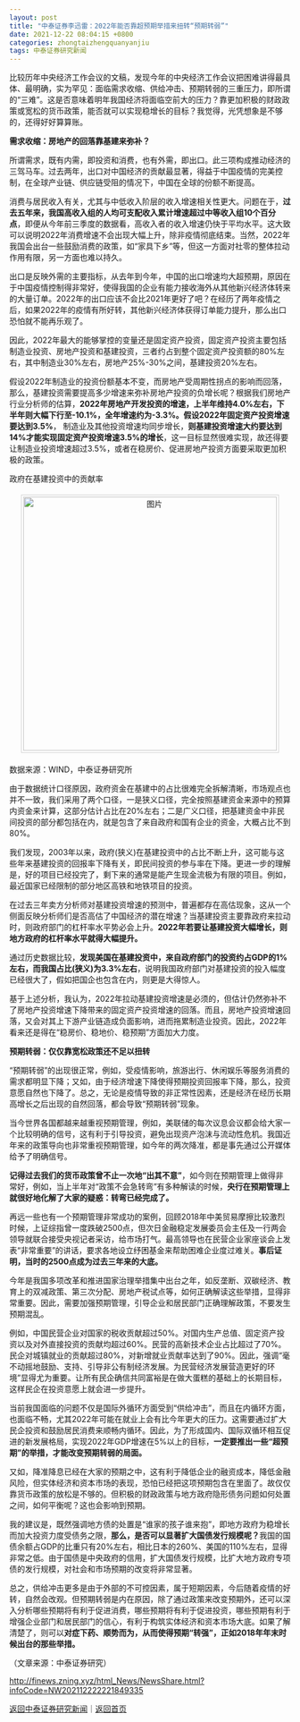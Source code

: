 ```yaml
---
layout: post
title: "中泰证券李迅雷：2022年能否靠超预期举措来扭转“预期转弱”"
date: 2021-12-22 08:04:15 +0800
categories: zhongtaizhengquanyanjiu
tags: 中泰证券研究新闻
---
```

<p>比较历年中央经济工作会议的文稿，发现今年的中央经济工作会议把困难讲得最具体、最明确，实为罕见：面临需求收缩、供给冲击、预期转弱的三重压力，即所谓的“三难”。这是否意味着明年我国经济将面临空前大的压力？靠更加积极的财政政策或宽松的货币政策，能否就可以实现稳增长的目标？我觉得，光凭想象是不够的，还得好好算算账。</p><p><strong>需求收缩：房地产的回落靠基建来弥补？</strong></p><p>所谓需求，既有内需，即投资和消费，也有外需，即出口。此三项构成推动经济的三驾马车。过去两年，出口对中国经济的贡献最显著，得益于中国疫情的完美控制，在全球产业链、供应链受阻的情况下，中国在全球的份额不断提高。</p><p>消费与居民收入有关，尤其与中低收入阶层的收入增速相关性更大。问题在于，<strong>过去五年来，我国高收入组的人均可支配收入累计增速超过中等收入组10个百分点</strong>，即便从今年前三季度的数据看，高收入者的收入增速仍快于平均水平。这大致可以说明2022年消费增速不会出现大幅上升，除非疫情彻底结束。当然，2022年我国会出台一些鼓励消费的政策，如“家具下乡”等，但这一方面对社零的整体拉动作用有限，另一方面也难以持久。</p><p>出口是反映外需的主要指标，从去年到今年，中国的出口增速均大超预期，原因在于中国疫情控制得非常好，使得我国的企业有能力接收海外从其他新兴经济体转来的大量订单。2022年的出口应该不会比2021年更好了吧？在经历了两年疫情之后，如果2022年的疫情有所好转，其他新兴经济体获得订单能力提升，那么出口恐怕就不能再乐观了。</p><p>因此，2022年最大的能够掌控的变量还是固定资产投资，固定资产投资主要包括制造业投资、房地产投资和基建投资，三者约占到整个固定资产投资额的80%左右，其中制造业30%左右，房地产25%-30%之间，基建投资20%左右。</p><p>假设2022年制造业的投资份额基本不变，而房地产受周期性拐点的影响而回落，那么，基建投资需要提高多少增速来弥补房地产投资的负增长呢？根据我们房地产行业分析师的估算，<strong>2022年房地产开发投资的增速，上半年维持4.0%左右，下半年则大幅下行至-10.1%，全年增速约为-3.3%。假设2022年固定资产投资增速要达到3.5%</strong>， 制造业及其他投资增速均同步增长，<strong>则基建投资增速大约要达到14%才能实现固定资产投资增速3.5%的增长</strong>，这一目标显然很难实现，故还得要让制造业投资增速超过3.5%，或者在稳房价、促进房地产投资方面要采取更加积极的政策。</p><p>政府在基建投资中的贡献率</p><center><img src="https://dfscdn.dfcfw.com/download/D25506347970224027295.jpg" alt="图片" width="454" style="border:#d1d1d1 1px solid;padding:3px;margin:5px 0;" /></center><p>数据来源：WIND，中泰证券研究所</p><p>由于数据统计口径原因，政府资金在基建中的占比很难完全拆解清晰，市场观点也并不一致，我们采用了两个口径，一是狭义口径，完全按照基建资金来源中的预算内资金来计算，这部分估计占比在20%左右；二是广义口径，把基建资金中非民间投资的部分都包括在内，就是包含了来自政府和国有企业的资金，大概占比不到80%。</p><p>我们发现，2003年以来，政府(狭义)在基建投资中的占比不断上升，这可能与这些年来基建投资的回报率下降有关，即民间投资的参与率在下降。更进一步的理解是，好的项目已经投完了，剩下来的通常是能产生现金流极为有限的项目。例如，最近国家已经限制的部分地区高铁和地铁项目的投资。</p><p>在过去三年卖方分析师对基建投资增速的预测中，普遍都存在高估现象，这从一个侧面反映分析师们是否高估了中国经济的潜在增速？当基建投资主要靠政府来拉动时，则政府部门的杠杆率水平势必会上升。<strong>2022年若要让基建投资大幅增长，则地方政府的杠杆率水平就得大幅提升。</strong></p><p>通过历史数据比较，<strong>发现美国在基建投资中，来自政府部门的投资约占GDP的1%左右，而我国占比(狭义)为3.3%左右</strong>，说明我国政府部门对基建投资的投入幅度已经很大了，假如把国企也包含在内，则更是大得惊人。</p><p>基于上述分析，我认为，2022年拉动基建投资增速是必须的，但估计仍然弥补不了房地产投资增速下降带来的固定资产投资增速的回落。而且，房地产投资增速回落，又会对其上下游产业链造成负面影响，进而拖累制造业投资。因此，2022年看来还是得在“稳房价、稳地价、稳预期”方面加大力度。</p><p><strong>预期转弱：仅仅靠宽松政策还不足以扭转</strong></p><p>“预期转弱”的出现很正常，例如，受疫情影响，旅游出行、休闲娱乐等服务消费的需求都明显下降；又如，由于经济增速下降使得预期投资回报率下降，那么，投资意愿自然也下降了。总之，无论是疫情导致的非正常性因素，还是经济在经历长期高增长之后出现的自然回落，都会导致“预期转弱”现象。</p><p>当今世界各国都越来越重视预期管理，例如，美联储的每次议息会议都会给大家一个比较明确的信号，这有利于引导投资，避免出现资产泡沫与流动性危机。我国近年来的政策导向也非常重视预期管理，如今年的两次降准，都是事先通过公开媒体给予了明确信号。</p><p><strong>记得过去我们的货币政策曾不止一次地“出其不意”</strong>，如今则在预期管理上做得非常好，例如，当上半年对“政策不会急转弯”有多种解读的时候，<strong>央行在预期管理上就很好地化解了大家的疑惑：转弯已经完成了。</strong></p><p>再远一些也有一个预期管理非常成功的案例，回顾2018年中美贸易摩擦比较激烈时候，上证综指曾一度跌破2500点，但次日金融稳定发展委员会主任及一行两会领导就联合接受央视记者采访，给市场打气。最高领导也在民营企业家座谈会上发表“非常重要”的讲话，要求各地设立纾困基金来帮助困难企业度过难关。<strong>事后证明，当时的2500点成为过去三年来的大底。</strong></p><p>今年是我国多项改革和推进国家治理举措集中出台之年，如反垄断、双碳经济、教育上的双减政策、第三次分配、房地产税试点等，如何正确解读这些举措，显得非常重要。因此，需要加强预期管理，引导企业和居民部门正确理解政策，不要发生预期混乱。</p><p>例如，中国民营企业对国家的税收贡献超过50%。对国内生产总值、固定资产投资以及对外直接投资的贡献均超过60%。民营的高新技术企业占比超过了70%。民企对城镇就业的贡献超过80%，对新增就业贡献率达到了90%。因此，强调“毫不动摇地鼓励、支持、引导非公有制经济发展。为民营经济发展营造更好的环境”显得尤为重要。让所有民企确信共同富裕是在做大蛋糕的基础上的长期目标，这样民企在投资意愿上就会进一步提升。</p><p>当前我国面临的问题不仅是国际外循环方面受到“供给冲击”，而且在内循环方面，也面临不畅，尤其2022年可能在就业上会有比今年更大的压力。这需要通过扩大民企投资和鼓励居民消费来顺畅内循环。因此，为了形成国内、国际双循环相互促进的新发展格局，实现2022年GDP增速在5%以上的目标，<strong>一定要推出一些“超预期”的举措，才能改变预期转弱的局面。</strong></p><p>又如，降准降息已经在大家的预期之中，这有利于降低企业的融资成本，降低金融风险，但实体经济和资本市场的表现，恐怕已经把这项预期包含在里面了。故仅仅靠货币政策的放松是不够的。但积极的财政政策与地方政府隐形债务问题如何处置之间，如何平衡呢？这也会影响到预期。</p><p>我的建议是，既然强调地方债的处置是“谁家的孩子谁来抱”，即地方政府为稳增长而加大投资力度受债务之限，<strong>那么，是否可以显著扩大国债发行规模呢？</strong>我国的国债余额占GDP的比重只有20%左右，相比日本的260%、美国的110%左右，显得非常之低。由于国债是中央政府的信用，扩大国债发行规模，比扩大地方政府专项债的发行规模，对社会和市场预期的改变将非常显著。</p><p>总之，供给冲击更多是由于外部的不可控因素，属于短期因素，今后随着疫情的好转，自然会改观。但预期转弱是内在原因，除了通过政策来改变预期外，还可以深入分析哪些预期将有利于促进消费，哪些预期将有利于促进投资，哪些预期有利于增强企业部门和居民部门的信心，有利于构筑实体经济和资本市场大底。如果了解清楚了，则可以<strong>对症下药、顺势而为，从而使得预期“转强”，正如2018年年末时候出台的那些举措。</strong></p><p class="em_media">（文章来源：中泰证券研究）</p>

<http://finews.zning.xyz/html_News/NewsShare.html?infoCode=NW202112222221849335>

[返回中泰证券研究新闻](//finews.withounder.com/category/zhongtaizhengquanyanjiu.html)｜[返回首页](//finews.withounder.com/)
